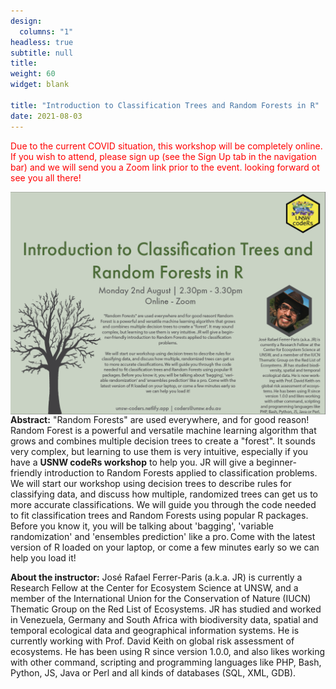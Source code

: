 ```yaml
---
design:
  columns: "1"
headless: true
subtitle: null
title: 
weight: 60
widget: blank

title: "Introduction to Classification Trees and Random Forests in R"
date: 2021-08-03
---
```


<span style="color: red;"> Due to the current COVID situation, this workshop will be completely online. If you wish to attend, please sign up (see the Sign Up tab in the navigation bar) and we will send you a Zoom link prior to the event. looking forward ot see you all there!</span>

<img src="random_forest.png" width=2000 style = "margin-left: 0px; margin-right: 0px; float:right;" >


**Abstract:**
"Random Forests" are used everywhere, and for good reason! Random Forest is a powerful and versatile machine learning algorithm that grows and combines multiple decision trees to create a "forest". It sounds very complex, but learning to use them is very intuitive, especially if you have a **USNW codeRs workshop** to help you. JR will give a beginner-friendly introduction to Random Forests applied to classification problems. 
  
We will start our workshop using decision trees to describe rules for classifying data, and discuss how multiple, randomized trees can get us to more accurate classifications. We will guide you through the code needed to fit classification trees and Random Forests using popular R packages. Before you know it, you will be talking about 'bagging', 'variable randomization' and 'ensembles prediction' like a pro. Come with the latest version of R loaded on your laptop, or come a few minutes early so we can help you load it! 


**About the instructor:** 
José Rafael Ferrer-Paris (a.k.a. JR) is currently a Research Fellow at the Center for Ecosystem Science at UNSW, and a member of the International Union for the Conservation of Nature (IUCN) Thematic Group on the Red List of Ecosystems. JR has studied and worked in Venezuela, Germany and South Africa with biodiversity data, spatial and temporal ecological data and geographical information systems. He is currently working with Prof. David Keith on global risk assessment of ecosystems. He has been using R since version 1.0.0, and also likes working with other command, scripting and programming languages like PHP, Bash, Python, JS, Java or Perl and all kinds of databases (SQL, XML, GDB). 
